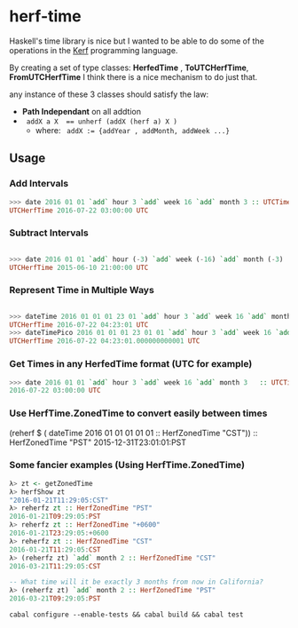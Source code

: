 # herf-time

Haskell's time library is nice but I wanted to be able to do some of the operations in
the [Kerf](https://github.com/kevinlawler/kerf) programming language.


By creating a set of type classes: **HerfedTime** , **ToUTCHerfTime**, **FromUTCHerfTime**
I think there is a nice mechanism to do just that.

any instance of these 3 classes should satisfy the law:

* **Path Independant** on all addtion 
* ``` addX a X  == unherf (addX (herf a) X )```
  * where: ``` addX := {addYear , addMonth, addWeek ...}```


## Usage

### Add Intervals
``` haskell
>>> date 2016 01 01 `add` hour 3 `add` week 16 `add` month 3 :: UTCTime
UTCHerfTime 2016-07-22 03:00:00 UTC
```

### Subtract Intervals
``` haskell

>>> date 2016 01 01 `add` hour (-3) `add` week (-16) `add` month (-3) :: UTCTime
UTCHerfTime 2015-06-10 21:00:00 UTC
```

### Represent Time in Multiple Ways
``` haskell

>>> dateTime 2016 01 01 01 23 01 `add` hour 3 `add` week 16 `add` month 3 :: UTCTime
UTCHerfTime 2016-07-22 04:23:01 UTC
>>> dateTimePico 2016 01 01 01 23 01 01 `add` hour 3 `add` week 16 `add` month 3 :: UTCTime
UTCHerfTime 2016-07-22 04:23:01.000000000001 UTC
```
### Get Times in any HerfedTime format  (UTC for example)
``` haskell
>>> date 2016 01 01 `add` hour 3 `add` week 16 `add` month 3   :: UTCTime
2016-07-22 03:00:00 UTC
```

### Use HerfTime.ZonedTime to convert easily between times
(reherf $ ( dateTime 2016 01 01 01 01 01 :: HerfZonedTime "CST")) :: HerfZonedTime "PST"
2015-12-31T23:01:01:PST


### Some fancier examples (Using HerfTime.ZonedTime)


``` haskell
λ> zt <- getZonedTime
λ> herfShow zt
"2016-01-21T11:29:05:CST"
λ> reherfz zt :: HerfZonedTime "PST"
2016-01-21T09:29:05:PST
λ> reherfz zt :: HerfZonedTime "+0600"
2016-01-21T23:29:05:+0600
λ> reherfz zt :: HerfZonedTime "CST"
2016-01-21T11:29:05:CST
λ> (reherfz zt) `add` month 2 :: HerfZonedTime "CST"
2016-03-21T11:29:05:CST

-- What time will it be exactly 3 months from now in California?
λ> (reherfz zt) `add` month 2 :: HerfZonedTime "PST"
2016-03-21T09:29:05:PST
```




```
cabal configure --enable-tests && cabal build && cabal test
```


